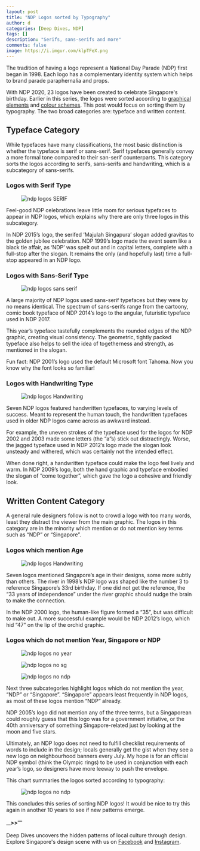 ```yaml
---
layout: post
title: "NDP Logos sorted by Typography"
author: d
categories: [Deep Dives, NDP]
tags: []
description: "Serifs, sans-serifs and more"
comments: false
image: https://i.imgur.com/klpTFeX.png
---
```


The tradition of having a logo represent a National Day Parade (NDP) first began in 1998. Each logo has a complementary identity system which helps to brand parade paraphernalia and props. 

With NDP 2020, 23 logos have been created to celebrate Singapore's birthday. Earlier in this series, the logos were sorted according to <a href="https://dis-sg.github.io/NDP-Logos-sorted-1/" target="_blank">graphical elements</a> and <a href="https://dis-sg.github.io/NDP-Logos-sorted-2/" target="_blank">colour schemes</a>. This post would focus on sorting them by typography. The two broad categories are: typeface and written content.

<h2>Typeface Category</h2>
While typefaces have many classifications, the most basic distinction is whether the typeface is serif or sans-serif. Serif typefaces generally convey a more formal tone compared to their san-serif counterparts. This category sorts the logos according to serifs, sans-serifs and handwriting, which is a subcategory of sans-serifs. 

<h3>Logos with Serif Type</h3>
<figure>
<img src="https://i.imgur.com/EoKQECf.png" alt="ndp logos SERIF"></figure>
Feel-good NDP celebrations leave little room for serious typefaces to appear in NDP logos, which explains why there are only three logos in this subcategory. 

In NDP 2015’s logo, the serifed ‘Majulah Singapura’ slogan added gravitas to the golden jubilee celebration. NDP 1999’s logo made the event seem like a black tie affair, as ‘NDP’ was spelt out and in capital letters, complete with a full-stop after the slogan. It remains the only (and hopefully last) time a full-stop appeared in an NDP logo.

<h3>Logos with Sans-Serif Type</h3>
<figure>
<img src="https://i.imgur.com/ktWb9Hz.png" alt="ndp logos sans serif"></figure>
A large majority of NDP logos used sans-serif typefaces but they were by no means identical. The spectrum of sans-serifs range from the cartoony, comic book typeface of NDP 2014’s logo to the angular, futuristic typeface used in NDP 2017. 

This year’s typeface tastefully complements the rounded edges of the NDP graphic, creating visual consistency. The geometric, tightly packed typeface also helps to sell the idea of togetherness and strength, as mentioned in the slogan.

Fun fact: NDP 2001’s logo used the default Microsoft font Tahoma. Now you know why the font looks so familiar!

<h3>Logos with Handwriting Type</h3>
<figure>
<img src="https://i.imgur.com/TwQ0SKp.png" alt="ndp logos Handwriting"></figure>
Seven NDP logos featured handwritten typefaces, to varying levels of success. Meant to represent the human touch, the handwritten typefaces used in older NDP logos came across as awkward instead. 

For example, the uneven strokes of the typeface used for the logos for NDP 2002 and 2003 made some letters (the “a”s) stick out distractingly. Worse, the jagged typeface used in NDP 2012’s logo made the slogan look unsteady and withered, which was certainly not the intended effect.

When done right, a handwritten typeface could make the logo feel lively and warm. In NDP 2009’s logo, both the hand graphic and typeface embodied the slogan of “come together”, which gave the logo a cohesive and friendly look.

<h2>Written Content Category</h2>
A general rule designers follow is not to crowd a logo with too many words, least they distract the viewer from the main graphic. The logos in this category are in the minority which mention or do not mention key terms such as “NDP” or “Singapore”.

<h3>Logos which mention Age</h3>
<figure>
<img src="https://i.imgur.com/gRcYU1v.png" alt="ndp logos Handwriting"></figure>
Seven logos mentioned Singapore’s age in their designs, some more subtly than others. The river in 1998’s NDP logo was shaped like the number 3 to reference Singapore’s 33rd birthday. If one did not get the reference, the “33 years of independence” under the river graphic should nudge the brain to make the connection. 

In the NDP 2000 logo, the human-like figure formed a “35”, but was difficult to make out. A more successful example would be NDP 2012’s logo, which hid “47” on the lip of the orchid graphic. 

<h3>Logos which do not mention Year, Singapore or NDP</h3>
<figure>
<img src="https://i.imgur.com/Gp0FgB6.png" alt="ndp logos no year"></figure>
<figure>
<img src="https://i.imgur.com/hSmf4i6.png" alt="ndp logos no sg"></figure>
<figure>
<img src="https://i.imgur.com/NVoYn2K.png" alt="ndp logos no ndp"></figure>
Next three subcategories highlight logos which do not mention the year, “NDP” or “Singapore”. “Singapore” appears least frequently in NDP logos, as most of these logos mention “NDP” already. 

NDP 2005’s logo did not mention any of the three terms, but a Singaporean could roughly guess that this logo was for a government initiative, or the 40th anniversary of something Singapore-related just by looking at the moon and five stars. 

Ultimately, an NDP logo does not need to fulfill checklist requirements of words to include in the design; locals generally get the gist when they see a new logo on neighbourhood banners every July. My hope is for an official NDP symbol (think the Olympic rings) to be used in conjunction with each year’s logo, so designers have more leeway to push the envelope.

This chart summaries the logos sorted according to typography:
<figure>
<img src="https://i.imgur.com/h6ockBo.png" alt="ndp logos no ndp"></figure>

This concludes this series of sorting NDP logos! It would be nice to try this again in another 10 years to see if new patterns emerge.

<strong><sub>—</sub>><sub></sub>><sup>—</sup></strong>

Deep Dives uncovers the hidden patterns of local culture through design. Explore Singapore's design scene with us on <a href="https://www.facebook.com/designinsingapore/">Facebook</a> and <a href="https://www.instagram.com/designinsingapore/">Instagram</a>. 
